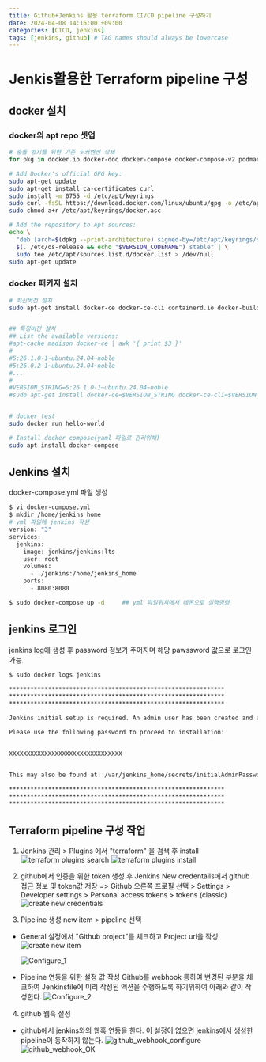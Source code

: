 ```yaml
---
title: Github+Jenkins 활용 terraform CI/CD pipeline 구성하기
date: 2024-04-08 14:16:00 +09:00
categories: [CICD, jenkins]
tags: [jenkins, github] # TAG names should always be lowercase
---
```


# Jenkis활용한 Terraform pipeline 구성

## docker 설치

### docker의 apt repo 셋업

```bash
# 충돌 방지를 위한 기존 도커엔진 삭제
for pkg in docker.io docker-doc docker-compose docker-compose-v2 podman-docker containerd runc; do sudo apt-get remove $pkg; done

# Add Docker's official GPG key:
sudo apt-get update
sudo apt-get install ca-certificates curl
sudo install -m 0755 -d /etc/apt/keyrings
sudo curl -fsSL https://download.docker.com/linux/ubuntu/gpg -o /etc/apt/keyrings/docker.asc
sudo chmod a+r /etc/apt/keyrings/docker.asc

# Add the repository to Apt sources:
echo \
  "deb [arch=$(dpkg --print-architecture) signed-by=/etc/apt/keyrings/docker.asc] https://download.docker.com/linux/ubuntu \
  $(. /etc/os-release && echo "$VERSION_CODENAME") stable" | \
  sudo tee /etc/apt/sources.list.d/docker.list > /dev/null
sudo apt-get update
```

### docker 패키지 설치

```bash
# 최신버전 설치
sudo apt-get install docker-ce docker-ce-cli containerd.io docker-buildx-plugin docker-compose-plugin


## 특정버전 설치
## List the available versions:
#apt-cache madison docker-ce | awk '{ print $3 }'
#
#5:26.1.0-1~ubuntu.24.04~noble
#5:26.0.2-1~ubuntu.24.04~noble
#...
#
#VERSION_STRING=5:26.1.0-1~ubuntu.24.04~noble
#sudo apt-get install docker-ce=$VERSION_STRING docker-ce-cli=$VERSION_STRING containerd.io docker-buildx-plugin docker-compose-plugin


# docker test
sudo docker run hello-world

# Install docker compose(yaml 파일로 관리위해)
sudo apt install docker-compose
```

## Jenkins 설치

docker-compose.yml 파일 생성

```bash
$ vi docker-compose.yml
$ mkdir /home/jenkins_home
# yml 파일에 jenkins 작성
version: "3"
services:
  jenkins:
    image: jenkins/jenkins:lts
    user: root
    volumes:
      - ./jenkins:/home/jenkins_home
    ports:
      - 8080:8080

$ sudo docker-compose up -d     ## yml 파일위치에서 데몬으로 실행명령
```

## jenkins 로그인

jenkins log에 생성 후 password 정보가 주어지며 해당 pawssword 값으로 로그인 가능.

```bash
$ sudo docker logs jenkins

*************************************************************
*************************************************************
*************************************************************

Jenkins initial setup is required. An admin user has been created and a password generated.

Please use the following password to proceed to installation:


XXXXXXXXXXXXXXXXXXXXXXXXXXXXXXXX


This may also be found at: /var/jenkins_home/secrets/initialAdminPassword

*************************************************************
*************************************************************
*************************************************************
```

## Terraform pipeline 구성 작업

1. Jenkins 관리 > Plugins 에서 "terraform" 을 검색 후 install
   ![terraform plugins search](../assets/img/github_Jenkins_terraform_CICD/0_1.%20jenkins%20plugin.png)
   ![terraform plugins install](../assets/img/github_Jenkins_terraform_CICD/1.%20install%20jenkins%20terraform%20plugin.png)

2. github에서 인증을 위한 token 생성 후 Jenkins New credentails에서 github 접근 정보 및 token값 저장
   => Github 오른쪽 프로필 선택 > Settings > Developer settings > Personal access tokens > tokens (classic)
   ![create new credentials](../assets/img/github_Jenkins_terraform_CICD/10.%20github_token%20생성.png)

3. Pipeline 생성
   new item > pipeline 선택

- General 설정에서 "Github project"를 체크하고 Project url을 작성
  ![create new item](../assets/img/github_Jenkins_terraform_CICD/4.%20pipeline%20생성.png)

  ![Configure_1](../assets/img/github_Jenkins_terraform_CICD/4_1.%20github_repo%20설정.png)

- Pipeline 연동을 위한 설정 값 작성
  Github를 webhook 통하여 변경된 부분을 체크하여 Jenkinsfile에 미리 작성된 액션을 수행하도록 하기위하여 아래와 같이 작성한다.
  ![Configure_2](../assets/img/github_Jenkins_terraform_CICD/4_2.%20github_repo%20설정.png)

4. github 웹훅 설정

- github에서 jenkins와의 웹훅 연동을 한다. 이 설정이 없으면 jenkins에서 생성한 pipeline이 동작하지 않는다.
  ![github_webhook_configure](../assets/img/github_Jenkins_terraform_CICD/5_1.%20github_jenkins_webhook%20설정%20및%20연결%20완료.png)
  ![github_webhook_OK](../assets/img/github_Jenkins_terraform_CICD/5.%20github_jenkins_webhook%20설정%20및%20연결%20완료.png)
